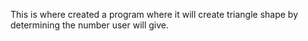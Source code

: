 This is where created a program where it will create triangle shape by determining the number user will give.

